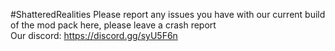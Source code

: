 #ShatteredRealities
Please report any issues you  have with our current build of the mod pack here, please leave a crash report  
Our discord: https://discord.gg/syU5F6n
